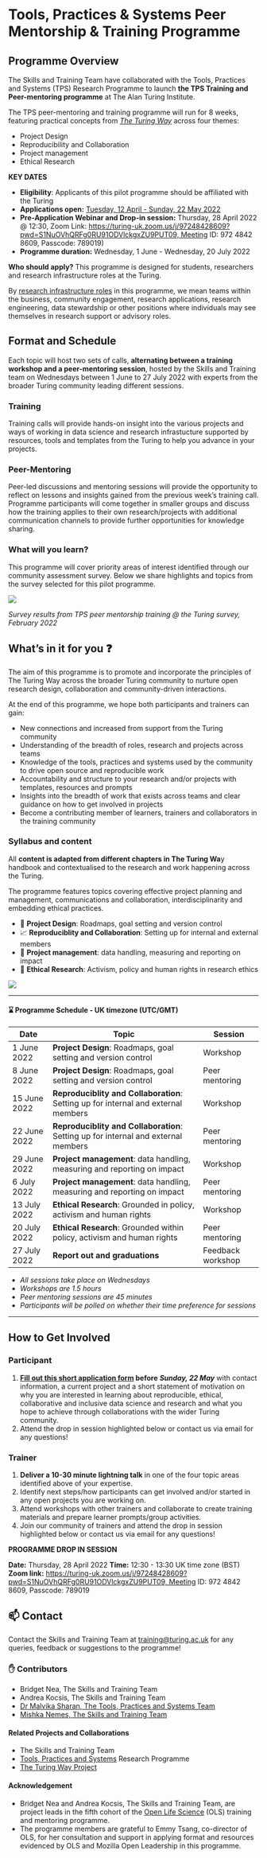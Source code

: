 # Tools, Practices & Systems Peer Mentorship & Training Programme 

 
## Programme Overview

The Skills and Training Team have collaborated with the Tools, Practices and Systems (TPS) Research Programme to launch **the TPS Training and Peer-mentoring programme** at The Alan Turing Institute.

The TPS peer-mentoring and training programme will run for 8 weeks, featuring practical concepts from *[The Turing Way](https://the-turing-way.netlify.app/welcome)* across four themes:
* Project Design
* Reproducibility and Collaboration 
* Project management
* Ethical Research

**KEY DATES** 
* **Eligibility**: Applicants of this pilot programme should be affiliated with the Turing
* **Applications open:** [Tuesday, 12 April - Sunday, 22 May 2022](https://forms.office.com/Pages/ResponsePage.aspx?id=p_SVQ1XklU-Knx-672OE-etitOjG6rhHtlIU40dhvK9URUdaUTMxT0czMUZNSFBXVUpDVks5SURPTC4u)
* **Pre-Application Webinar and Drop-in session:** Thursday, 28 April 2022 @ 12:30, Zoom Link: https://turing-uk.zoom.us/j/97248428609?pwd=S1NuOVhQRFg0RU91ODVlckgxZU9PUT09, Meeting ID: 972 4842 8609, Passcode: 789019)
* **Programme duration:** Wednesday, 1 June - Wednesday, 20 July 2022

**Who should apply?** This programme is designed for students, researchers and research infrastructure roles at the Turing. 

By [research infrastructure roles](https://the-turing-way.netlify.app/collaboration/research-infrastructure-roles.html) in this programme, we mean teams within the business, community engagement, research applications, research engineering, data stewardship or other positions where individuals may see themselves in research support or advisory roles.

## Format and Schedule

Each topic will host two sets of calls, **alternating between a training workshop and a peer-mentoring session**, hosted by the Skills and Training team on Wednesdays between 1 June to 27 July 2022 with experts from the broader Turing community leading different sessions.


### Training

Training calls will provide hands-on insight into the various projects and ways of working in data science and research infrastucture supported by resources, tools and templates from the Turing to help you advance in your projects.

### Peer-Mentoring

Peer-led discussions and mentoring sessions will provide the opportunity to reflect on lessons and insights gained from the previous week’s training call. Programme participants will come together in smaller groups and discuss how the training applies to their own research/projects with additional communication channels to provide further opportunities for knowledge sharing.



### What will you learn?

This programme will cover priority areas of interest identified through our community assessment survey. Below we share highlights and topics from the survey selected for this pilot programme.

![](https://i.imgur.com/por9gaC.jpg)

*Survey results from TPS peer mentorship training @ the Turing survey, February 2022*

## What’s in it for you :question:

The aim of this programme is to promote and incorporate the principles of The Turing Way across the broader Turing community to nurture open research design, collaboration and community-driven interactions. 

At the end of this programme, we hope both participants and trainers can gain: 
- New connections and increased from support from the Turing community 
- Understanding of the breadth of roles, research and projects across teams
- Knowledge of the tools, practices and systems used by the community to drive open source and reproducible work 
- Accountability and structure to your research and/or projects with templates, resources and prompts 
- Insights into the breadth of work that exists across teams and clear guidance on how to get involved in projects
- Become a contributing member of learners, trainers and collaborators in the training community 


### Syllabus and content 

All **content is adapted from different chapters in The Turing Wa**y handbook and contextualised to the research and work happening across the Turing.

The programme features topics covering effective project planning and management, communications and collaboration, interdisciplinarity and embedding ethical practices. 

- :nut_and_bolt: **Project Design**: Roadmaps, goal setting and version control
- :chart_with_upwards_trend: **Reproduciblity and Collaboration**: Setting up for internal and external members
- :microphone: **Project management**: data handling, measuring and reporting on impact
- :telescope: **Ethical Research**: Activism, policy and human rights in research ethics 

 ![](https://i.imgur.com/MV4yFlw.jpg)

---

#### :hourglass: **Programme Schedule** - UK timezone (UTC/GMT)

| Date |  Topic |  Session | 
| ---- | ------ | ---------| 
| 1 June 2022  |  **Project Design**: Roadmaps, goal setting and version control | Workshop | 
|8 June 2022  |  **Project Design**: Roadmaps, goal setting and version control  |      Peer mentoring   | 
| 15 June 2022 | **Reproduciblity and Collaboration**: Setting up for internal and external members |     Workshop | 
|22 June 2022  | **Reproduciblity and Collaboration**: Setting up for internal and external members |  Peer mentoring    | 
| 29 June 2022 | **Project management**: data handling, measuring and reporting on impact |     Workshop   | 
|  6 July 2022 | **Project management**: data handling, measuring and reporting on impact |     Peer mentoring     | 
| 13 July 2022 |  **Ethical Research**: Grounded in policy, activism and human rights |    Workshop   | 
| 20 July 2022 | **Ethical Research**: Grounded within policy, activism and human rights | Peer mentoring    | 
| 27 July 2022 | **Report out and graduations** |    Feedback workshop | 


* *All sessions take place on Wednesdays* 
* *Workshops are 1.5 hours*
* *Peer mentoring sessions are 45 minutes*
* *Participants will be polled on whether their time preference for sessions* 


---

## How to Get Involved

### Participant 


1. **[Fill out this short application form](https://forms.office.com/Pages/ResponsePage.aspx?id=p_SVQ1XklU-Knx-672OE-etitOjG6rhHtlIU40dhvK9URUdaUTMxT0czMUZNSFBXVUpDVks5SURPTC4u) before** ***Sunday, 22 May*** with contact information, a current project and a short statement of motivation on why you are interested in learning about reproducible, ethical, collaborative and inclusive data science and research and what you hope to achieve through collaborations with the wider Turing community. 
1. Attend the drop in session highlighted below or contact us via email for any questions! 

### Trainer 

1. **Deliver a 10-30 minute lightning talk** in one of the four topic areas identified above of your expertise. 
1. Identify next steps/how participants can get involved and/or started in any open projects you are working on. 
1. Attend workshops with other trainers and collaborate to create training materials and prepare learner prompts/group activities. 
1. Join our community of trainers and attend the drop in session highlighted below or contact us via email for any questions! 

**PROGRAMME DROP IN SESSION** 

**Date:** Thursday, 28 April 2022
**Time:** 12:30 - 13:30 UK time zone (BST)
**Zoom link:** https://turing-uk.zoom.us/j/97248428609?pwd=S1NuOVhQRFg0RU91ODVlckgxZU9PUT09, Meeting ID: 972 4842 8609, Passcode: 789019


:mailbox: Contact
---

Contact the Skills and Training Team at training@turing.ac.uk for any queries, feedback or suggestions to the programme!

### :hand: Contributors 

* Bridget Nea, The Skills and Training Team 
* Andrea Kocsis, The Skills and Training Team 
* [Dr Malvika Sharan, The Tools, Practices and Systems Team](https://www.turing.ac.uk/people/researchers/malvika-sharan) 
* [Mishka Nemes, The Skills and Training Team ](https://www.turing.ac.uk/people/business-team/mishka-nemes)

#### Related Projects and Collaborations

* The Skills and Training Team
* [Tools, Practices and Systems](https://www.turing.ac.uk/research/research-programmes/tools-practices-and-systems) Research Programme
* [The Turing Way Project](https://the-turing-way.netlify.app/welcome) 

#### Acknowledgement

* Bridget Nea and Andrea Kocsis, The Skills and Training Team, are project leads in the fifth cohort of the [Open Life Science](https://openlifesci.org/) (OLS) training and mentoring programme. 
* The programme members are grateful to Emmy Tsang, co-director of OLS, for her consultation and support in applying format and resources evidenced by OLS and Mozilla Open Leadership in this programme.
